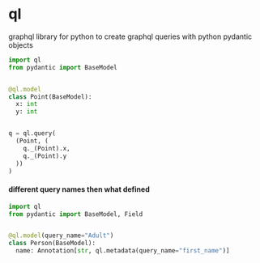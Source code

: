 # ql
graphql library for python to create graphql queries with python pydantic objects

```py
import ql
from pydantic import BaseModel


@ql.model
class Point(BaseModel):
  x: int
  y: int


q = ql.query(
  (Point, (
    q._(Point).x,
    q._(Point).y
  ))
)
```

#### different query names then what defined
```py
import ql
from pydantic import BaseModel, Field


@ql.model(query_name="Adult")
class Person(BaseModel):
  name: Annotation[str, ql.metadata(query_name="first_name")]
```
